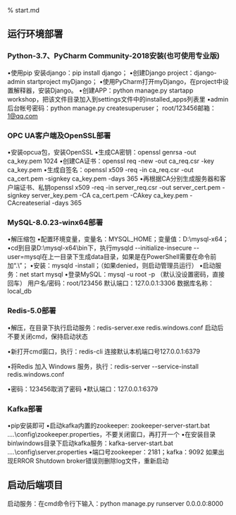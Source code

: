 % start.md
## 运行环境部署
### Python-3.7、PyCharm Community-2018安装(也可使用专业版)
•使用pip 安装django：pip install django；
•创建Django project：django-admin startproject myDjango；
•使用PyCharm打开myDjango，在project中设置解释器，安装Django。
•创建APP：python manage.py startapp workshop，把该文件目录加入到settings文件中的installed_apps列表里
•admin后台帐号密码：python manage.py createsuperuser； root/123456邮箱：1@qq.com

### OPC UA客户端及OpenSSL部署
•安装opcua包，安装OpenSSL
•生成CA密钥：openssl genrsa -out ca_key.pem 1024
•创建CA证书：openssl req -new -out ca_req.csr -key ca_key.pem
•生成自签名：openssl x509 -req -in ca_req.csr -out ca_cert.pem -signkey ca_key.pem -days 365
•再根据CA分别生成服务器和客户端证书、私钥openssl x509 -req -in server_req.csr -out server_cert.pem -signkey server_key.pem -CA ca_cert.pem -CAkey ca_key.pem -CAcreateserial -days 365

### MySQL-8.0.23-winx64部署
•解压缩包
•配置环境变量，变量名：MYSQL_HOME；变量值：D:\mysql-x64；
•cd到目录D:\mysql-x64\bin下，执行mysqld --initialize-insecure --user=mysql在上一目录下生成data目录，如果是在PowerShell需要在命令前加“.\”；
•安装：mysqld -install；（如果denied，则启动管理员运行）
•启动服务：net start mysql
•登录MySQL：mysql -u root -p （默认没设置密码，直接回车）
用户名/密码：root/123456
默认端口：127.0.0.1:3306
数据库名称：local_db

### Redis-5.0部署
•解压，在目录下执行启动服务：redis-server.exe redis.windows.conf  启动后不要关闭cmd，保持启动状态

•新打开cmd窗口，执行：redis-cli 连接默认本机端口号127.0.0.1:6379

•将Redis 加入 Windows 服务，执行：redis-server --service-install redis.windows.conf

•密码：123456取消了密码
•默认端口：127.0.0.1:6379 

### Kafka部署
•pip安装即可
•启动kafka内置的zookeeper: zookeeper-server-start.bat  ..\..\config\zookeeper.properties，不要关闭窗口，再打开一个
•在安装目录bin\windows目录下启动kafka服务：kafka-server-start.bat ..\..\config\server.properties
•端口号zookeeper：2181；kafka：9092
如果出现ERROR Shutdown broker错误则删除log文件，重新启动



## 启动后端项目
启动服务：在cmd命令行下输入：python manage.py runserver 0.0.0.0:8000